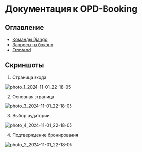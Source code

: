 # Документация к OPD-Booking

## Оглавление
 + [Команды Django](commands.md)
 + [Запросы на бэкэнд](requests.md)
 + [Frontend](https://github.com/OPDjira/Documentation/blob/main/frontend.md)

## Скриншоты

1. Страница входа

![photo_1_2024-11-01_22-18-05](https://github.com/user-attachments/assets/a895d75b-7ea2-4c6c-965a-ea490c136f17)

2. Основная страница

![photo_3_2024-11-01_22-18-05](https://github.com/user-attachments/assets/3a99ca33-4252-4e10-99f1-7ac7c28a863c)
   

3. Выбор аудитории

![photo_4_2024-11-01_22-18-05](https://github.com/user-attachments/assets/34e51e27-0d49-4b08-8e67-a49e7bd3d33a)


4. Подтверждение бронирования
   
![photo_2_2024-11-01_22-18-05](https://github.com/user-attachments/assets/7882b9d6-b531-43df-ad71-a65470544dde)
